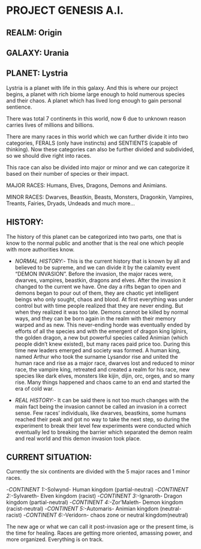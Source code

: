 # PROJECT GENESIS A.I.

## REALM: Origin
## GALAXY: Urania
## PLANET: Lystria

Lystria is a planet with life in this galaxy. And this is where our project begins, a planet with rich biome large enough to hold numerous species and their chaos. A planet which has lived long enough to gain personal sentience.

There was total 7 continents in this world, now 6 due to unknown reason carries lives of millions and billions. 

There are many races in this world which we can further divide it into two categories, FERALS (only have instincts) and SENTIENTS (capable of thinking). Now these categories can also be further divided and subdivided, so we should dive right into races.

This race can also be divided into major or minor and we can categorize it based on their number of species or their impact.

MAJOR RACES: Humans, Elves, Dragons, Demons and Animians.

MINOR RACES: Dwarves, Beastkin, Beasts, Monsters, Dragonkin, Vampires, Treants, Fairies, Dryads, Undeads and much more...

## HISTORY:
The history of this planet can be categorized into two parts, one that is know to the normal public and another that is the real one which people with more authorities know.

- *NORMAL HISTORY:*- This is the current history that is known by all and believed to be supreme, and we can divide it by the calamity event “DEMON INVASION”. Before the invasion, the major races were, dwarves, vampires, beastkin, dragons and elves. After the invasion it changed to the current we have.
One day a rifts began to open and demons began to pour out of them, they are chaotic yet intelligent beings who only sought, chaos and blood. At first everything was under control but with time people realized that they are never ending. But when they realized it was too late. Demons cannot be killed by normal ways, and they can be born again in the realm with their memory warped and as new.
This never-ending horde was eventually ended by efforts of all the species and with the emergent of dragon king Iginirs, the golden dragon, a new but powerful species called Animian (which people didn’t knew existed), but many races paid price too.
During this time new leaders emerged and society was formed. A human king, named Arthur who took the surname Lysandor rise and united the human race and rise as a major race, dwarves lost and reduced to minor race, the vampire king, retreated and created a realm for his race, new species like dark elves, monsters like kijin, dijin, orc, orges, and so many rise. Many things happened and chaos came to an end and started the era of cold war.

- *REAL HISTORY:*- It can be said there is not too much changes with the main fact being the invasion cannot be called an invasion in a correct sense.
Few races’ individuals, like dwarves, beastkins, some humans reached their peak and got no way to take the next step, so during the experiment to break their level few experiments were conducted which eventually led to breaking the barrier which separated the demon realm and real world and this demon invasion took place. 

## CURRENT SITUATION:
Currently the six continents are divided with the 5 major races and 1 minor races. 

-*CONTINENT 1:*-Solwynd- Human kingdom (partial-neutral)
-*CONTINENT 2:*-Sylvareth- Elven kingdom (racist)
-*CONTINENT 3:*-Ignaroth- Dragon kingdom (partial-neutral)
-*CONTINENT 4:*-Zor’Maleth- Demon kingdom (racist-neutral)
-*CONTINENT 5:*-Automaris- Animian kingdom (neutral-racist)
-*CONTINENT 6:*-Veridorn- chaos zone or neutral kingdom(neutral)

The new age or what we can call it post-invasion age or the present time, is the time for healing. Races are getting more oriented, amassing power, and more organized. Everything is on track.
